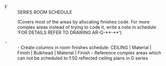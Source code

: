 <dl>

<dt id="building-components-dt-content">
<div markdown="1">
F
</div>
</dt>
<dd id="building-components-dd-content">
<div markdown="1">
<span class="transform-to-uppercase">SERIES ROOM SCHEDULE</span>

(Covers most of the areas by allocating finishes code. For more complex areas instead of trying to code it, write a note in schedule ‘FOR DETAILS REFER TO DRAWING AR-G-\*\*-\*\*’)
</div>
</dd>

<dt id="building-components-dt-content">
<div markdown="1">
-
</div>
</dt>
<dd id="building-components-dd-content">
<div markdown="1">
- Create columns in room finishes schedule: <span class="transform-to-uppercase"> CEILING | Material | Finish | Bulkhead | Material | Finish </span>
- Reference complex areas which can not be scheduled to <span class="highlight-red">1:50</span> reflected ceiling plans in G series
</div>
</dd>

</dl>